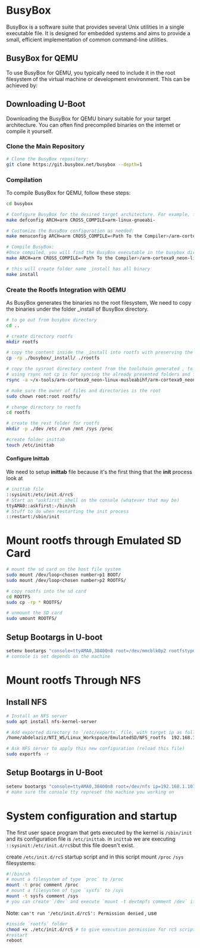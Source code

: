 # BusyBox

BusyBox is a software suite that provides several Unix utilities in a single executable file. It is designed for embedded systems and aims to provide a small, efficient implementation of common command-line utilities.


## BusyBox for QEMU

To use BusyBox for QEMU, you typically need to include it in the root filesystem of the virtual machine or development environment. This can be achieved by:

## Downloading U-Boot

Downloading the BusyBox for QEMU binary suitable for your target architecture. You can often find precompiled binaries on the internet or compile it yourself.

### Clone the Main Repository
```bash
# Clone the BusyBox repository:
git clone https://git.busybox.net/busybox --depth=1
```

### Compilation

To compile BusyBox for QEMU, follow these steps:

```bash
cd busybox

# Configure BusyBox for the desired target architecture. For example, for ARM architecture:
make defconfig ARCH=arm CROSS_COMPILE=arm-linux-gnueabi- 

# Customize the BusyBox configuration as needed:
make menuconfig ARCH=arm CROSS_COMPILE=<Path To the Compiler>/arm-cortexa9_neon-linux-musleabihf- 

# Compile BusyBox:
#Once compiled, you will find the BusyBox executable in the busybox directory.
make ARCH=arm CROSS_COMPILE=<Path To the Compiler>/arm-cortexa9_neon-linux-musleabihf-

# this will create folder name _install has all binary
make install
```
### Create the Rootfs Integration with QEMU

As BusyBox generates the binaries no the root filesystem, We need to copy the binaries under the folder _install of BusyBox directory.

```bash
# to go out from busybox directory
cd ..

# create directory rootfs
mkdir rootfs

# copy the content inside the _install into rootfs with preserving the specified attributes
cp -rp ./busybox/_install/ ./rootfs

# copy the sysroot directory content from the toolchain generated , to use shared libirares on the target
# using rsync not cp is for syncing the already presented folders and files from the busybox
rsync -a ~/x-tools/arm-cortexa9_neon-linux-musleabihf/arm-cortexa9_neon-linux-musleabihf/sysroot/    ./rootfs

# make sure the owner of files and directories is the root
sudo chown root:root rootfs/

# change directory to rootfs
cd rootfs

# create the rest folder for rootfs
mkdir -p ./dev /etc /run /mnt /sys /proc

#create folder inittab
touch /etc/inittab
```

#### Configure Inittab

We need to setup **inittab** file because it's the first thing that the **init** process look at

```bash
# inittab file 
::sysinit:/etc/init.d/rcS
# Start an "askfirst" shell on the console (whatever that may be)
ttyAMA0::askfirst:-/bin/sh
# Stuff to do when restarting the init process
::restart:/sbin/init
```
# Mount rootfs through Emulated SD Card

```bash
# mount the sd card on the host file system
sudo mount /dev/loop<chosen number>p1 BOOT/
sudo mount /dev/loop<chosen number>p2 ROOTFS/

# copy rootfs into the sd card
cd ROOTFS
sudo cp -rp * ROOTFS/

# unmount the SD card
sudo umount ROOTFS/
```

## Setup Bootargs in U-boot

```bash
setenv bootargs "console=ttyAMA0,38400n8 root=/dev/mmcblk0p2 rootfstype=ext4 rw rootwait init=/sbin/init"
# console is set depends on the machine
```

# Mount rootfs Through NFS

## Install NFS

```bash
# Install an NFS server
sudo apt install nfs-kernel-server

# Add exported directory to `/etc/exports` file, with target ip as follows
/home/abdelaziz/NTI_WS/Linux_Workspace/EmulatedSD/NFS_rootfs  192.168.1.101(rw,no_root_squash,no_subtree_check)

# Ask NFS server to apply this new configuration (reload this file)
sudo exportfs -r
```

## Setup Bootargs in U-Boot

```bash
setenv bootargs "console=ttyAMA0,38400n8 root=/dev/nfs ip=192.168.1.101:::::eth0 nfsroot=192.168.1.99:/home/abdelaziz/NTI_WS/Linux_Workspace/EmulatedSD/NFS_rootfs,nfsvers=3,tcp rw init=/sbin/init"
# make sure the console tty represet the machine you working on
```

# System configuration and startup 

The first user space program that gets executed by the kernel is `/sbin/init` and its configuration
file is `/etc/inittab`. in `inittab` we are executing `::sysinit:/etc/init.d/rcS`but this file doesn't exist.

create `/etc/init.d/rcS` startup script and in this script mount `/proc` `/sys` filesystems:

```sh 
#!/bin/sh
# mount a filesystem of type `proc` to /proc
mount -t proc comment /proc
# mount a filesystem of type `sysfs` to /sys
mount -t sysfs comment /sys
# you can create `/dev` and execute `mount -t devtmpfs comment /dev` if you missed the `devtmpfs` configuration  
```

Note: `can't run '/etc/init.d/rcS': Permission denied` , use 

```sh
#inside `rootfs` folder
chmod +x ./etc/init.d/rcS # to give execution permission for rcS script
#restart
reboot
```





